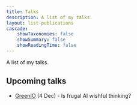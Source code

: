 ```yaml
---
title: Talks
description: A list of my talks.
layout: list-publications
cascade:
    showTaxonomies: false
    showSummary: false
    showReadingTime: false
---
```


A list of my talks.

## Upcoming talks

- [GreenIO](https://greenio.tech/conference/10/paris-2024-december-green-it) (4 Dec) - Is frugal AI wishful thinking?

